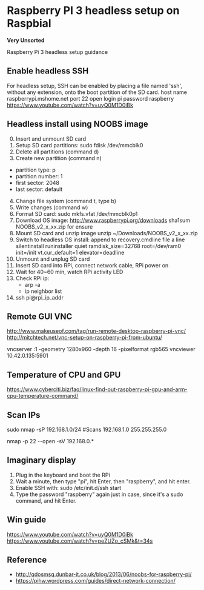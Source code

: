 Raspberry PI 3 headless setup on Raspbial
=========================================

**Very Unsorted**

Raspberry Pi 3 headless setup guidance

## Enable headless SSH
For headless setup, SSH can be enabled by placing a file named 'ssh', without any extension, onto the boot partition of the SD card.
host name  raspberrypi.mshome.net
port 22
open
login pi
password raspberry
https://www.youtube.com/watch?v=uyQ0M1D0iBk

## Headless install using NOOBS image
0. Insert and unmount SD card
1. Setup SD card partitions: sudo fdisk /dev/mmcblk0
2. Delete all partitions (command d)
3. Create new partition (command n)
  * partition type: p
  * partition number: 1
  * first sector: 2048
  * last sector: default
4. Change file system (command t, type b)
5. Write changes (command w)
6. Format SD card: sudo mkfs.vfat /dev/mmcblk0p1
7. Download OS image:  http://www.raspberrypi.org/downloads
   sha1sum NOOBS_v2_x_xx.zip for ensure
8. Mount SD card and unzip image
   unzip ~/Downloads/NOOBS_v2_x_xx.zip
9. Switch to headless OS install: append to recovery.cmdline file a line
   silentinstall runinstaller quiet ramdisk_size=32768 root=/dev/ram0 init=/init vt.cur_default=1 elevator=deadline
10. Unmount and unplug SD card
11. Insert SD card into RPi, connect network cable, RPi power on
12. Wait for 40~60 min, watch RPi activity LED
13. Check RPi ip:
    * arp -a
    * ip neighbor list
14. ssh pi@rpi_ip_addr

## Remote GUI VNC

http://www.makeuseof.com/tag/run-remote-desktop-raspberry-pi-vnc/
http://mitchtech.net/vnc-setup-on-raspberry-pi-from-ubuntu/

vncserver :1 -geometry 1280x960 -depth 16 -pixelformat rgb565
vncviewer 10.42.0.135:5901

## Temperature of CPU and GPU

https://www.cyberciti.biz/faq/linux-find-out-raspberry-pi-gpu-and-arm-cpu-temperature-command/


## Scan IPs

sudo nmap -sP 192.168.1.0/24     #Scans 192.168.1.0 255.255.255.0

nmap -p 22 --open -sV 192.168.0.*


## Imaginary display

1. Plug in the keyboard and boot the RPi
2. Wait a minute, then type "pi", hit Enter, then "raspberry", and hit enter.
3. Enable SSH with: sudo /etc/init.d/ssh start
4. Type the password "raspberry" again just in case, since it's a sudo command, and hit Enter.

## Win guide
https://www.youtube.com/watch?v=uyQ0M1D0iBk
https://www.youtube.com/watch?v=peZUZo_cSMk&t=34s



## Reference
 * http://qdosmsq.dunbar-it.co.uk/blog/2013/06/noobs-for-raspberry-pi/
 * https://pihw.wordpress.com/guides/direct-network-connection/
